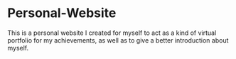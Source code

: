 # Personal-Website
This is a personal website I created for myself to act as a kind of virtual portfolio for my achievements, as well as to give a better introduction about myself.
